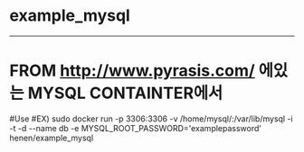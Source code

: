 # example_mysql
------------------------------------------------------------
# FROM http://www.pyrasis.com/ 에있는 MYSQL CONTAINTER에서 
#Use
#EX) sudo docker run -p 3306:3306 -v /home/mysql/:/var/lib/mysql -i -t -d --name db -e MYSQL_ROOT_PASSWORD='examplepassword' henen/example_mysql

